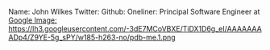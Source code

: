 Name: John Wilkes
Twitter:
Github:
Oneliner: Principal Software Engineer at <a href='https://research.google.com/pubs/JohnWilkes.html' target='_blank'>Google
Image: https://lh3.googleusercontent.com/-3dE7MCoVBXE/TiDX1D6g_eI/AAAAAAAADp4/Z9YE-5g_sPY/w185-h263-no/pdb-me.1.png